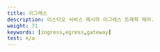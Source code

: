 ```yaml
---
title: 이그레스
description: 이스티오 서비스 메시의 이그레스 트래픽 제어.
weight: 71
keywords: [ingress,egress,gateway]
test: n/a
---
```

